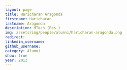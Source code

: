 ```yaml
---
layout: page
title: Haricharan Aragonda
firstname: Haricharan
lastname: Aragonda
description: MTech (Res.)
img: assets/img/people/alumni/haricharan-aragonda.png
redirect: 
linkedin_username: 
github_username:
category: Alumni
show: true
year: 2013
---
```

